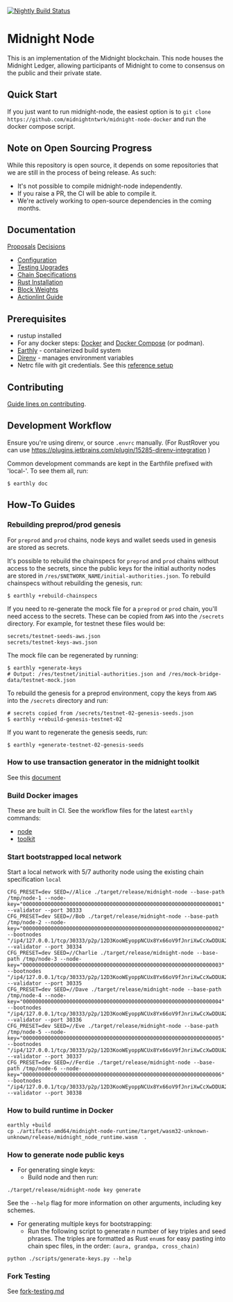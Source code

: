 [![Nightly Build Status](https://github.com/midnightntwrk/midnight-node/actions/workflows/nightly-build-check.yml/badge.svg?branch=main&event=schedule)](https://github.com/midnightntwrk/midnight-node/actions/workflows/nightly-build-check.yml?query=branch%3Amain)

# Midnight Node

This is an implementation of the Midnight blockchain. This node houses the Midnight Ledger, allowing participants of Midnight
to come to consensus on the public and their private state.

## Quick Start

If you just want to run midnight-node, the easiest option
is to `git clone https://github.com/midnightntwrk/midnight-node-docker` and run the docker compose script.

## **Note on Open Sourcing Progress**

While this repository is open source, it depends on some repositories
that we are still in the process of being release. As such:

- It's not possible to compile midnight-node independently.
- If you raise a PR, the CI will be able to compile it.
- We're actively working to open-source dependencies in the coming months.

## Documentation

[Proposals](docs/proposals)
[Decisions](docs/decisions)

- [Configuration](docs/config.md)
- [Testing Upgrades](docs/testing-upgrades.md)
- [Chain Specifications](docs/chain_specs.md)
- [Rust Installation](docs/rust-setup.md)
- [Block Weights](docs/weights.md)
- [Actionlint Guide](docs/actionlint-guide.md)

## Prerequisites

- rustup installed
- For any docker steps: [Docker](https://docs.docker.com/get-docker/)
  and [Docker Compose](https://docs.docker.com/compose/install/) (or podman).
- [Earthly](https://earthly.dev/get-earthly) - containerized build system
- [Direnv](https://direnv.net/docs/installation.html) - manages environment variables
- Netrc file with git credentials. See this [reference setup](https://gist.github.com/technoweenie/1072829)

## Contributing

[Guide lines on contributing](./CONTRIBUTING.md).

## Development Workflow

Ensure you're using direnv, or source `.envrc` manually.
(For RustRover you can use https://plugins.jetbrains.com/plugin/15285-direnv-integration )

Common development commands are kept in the Earthfile prefixed with 'local-'. To see them all, run:

```shell
$ earthly doc
```

## How-To Guides

### Rebuilding preprod/prod genesis

For `preprod` and `prod` chains, node keys and wallet seeds used in genesis are
stored as secrets.

It's possible to rebuild the chainspecs for `preprod` and `prod` chains without
access to the secrets, since the public keys for the initial authority nodes
are stored in `/res/$NETWORK_NAME/initial-authorities.json`. To rebuild chainspecs without rebuilding the genesis, run:

```shell
$ earthly +rebuild-chainspecs
```

If you need to re-generate the mock file for a `preprod` or `prod` chain, you'll need access to the secrets. These can
be copied from `AWS` into the `/secrets` directory. For example, for testnet these files would be:

```shell
secrets/testnet-seeds-aws.json
secrets/testnet-keys-aws.json
```

The mock file can be regenerated by running:

```shell
$ earthly +generate-keys
# Output: /res/testnet/initial-authorities.json and /res/mock-bridge-data/testnet-mock.json
```

To rebuild the genesis for a preprod environment, copy the keys from `AWS` into the `/secrets` directory and run:

```shell
# secrets copied from /secrets/testnet-02-genesis-seeds.json
$ earthly +rebuild-genesis-testnet-02
```

If you want to regenerate the genesis seeds, run:

```shell
$ earthly +generate-testnet-02-genesis-seeds
```

### How to use transaction generator in the midnight toolkit

See this [document](util/toolkit/README.md)

### Build Docker images

These are built in CI. See the workflow files for the latest `earthly` commands:

- [node](.github/workflows/main.yml)
- [toolkit](.github/workflows/main.yml)

### Start bootstrapped local network

Start a local network with 5/7 authority node using the existing chain specification `local`

```shell
CFG_PRESET=dev SEED=//Alice ./target/release/midnight-node --base-path /tmp/node-1 --node-key="0000000000000000000000000000000000000000000000000000000000000001" --validator --port 30333
CFG_PRESET=dev SEED=//Bob ./target/release/midnight-node --base-path /tmp/node-2 --node-key="0000000000000000000000000000000000000000000000000000000000000002" --bootnodes "/ip4/127.0.0.1/tcp/30333/p2p/12D3KooWEyoppNCUx8Yx66oV9fJnriXwCcXwDDUA2kj6vnc6iDEp"  --validator --port 30334
CFG_PRESET=dev SEED=//Charlie ./target/release/midnight-node --base-path /tmp/node-3 --node-key="0000000000000000000000000000000000000000000000000000000000000003" --bootnodes "/ip4/127.0.0.1/tcp/30333/p2p/12D3KooWEyoppNCUx8Yx66oV9fJnriXwCcXwDDUA2kj6vnc6iDEp" --validator --port 30335
CFG_PRESET=dev SEED=//Dave ./target/release/midnight-node --base-path /tmp/node-4 --node-key="0000000000000000000000000000000000000000000000000000000000000004" --bootnodes "/ip4/127.0.0.1/tcp/30333/p2p/12D3KooWEyoppNCUx8Yx66oV9fJnriXwCcXwDDUA2kj6vnc6iDEp" --validator --port 30336
CFG_PRESET=dev SEED=//Eve ./target/release/midnight-node --base-path /tmp/node-5 --node-key="0000000000000000000000000000000000000000000000000000000000000005" --bootnodes "/ip4/127.0.0.1/tcp/30333/p2p/12D3KooWEyoppNCUx8Yx66oV9fJnriXwCcXwDDUA2kj6vnc6iDEp" --validator --port 30337
CFG_PRESET=dev SEED=//Ferdie ./target/release/midnight-node --base-path /tmp/node-6 --node-key="0000000000000000000000000000000000000000000000000000000000000006" --bootnodes "/ip4/127.0.0.1/tcp/30333/p2p/12D3KooWEyoppNCUx8Yx66oV9fJnriXwCcXwDDUA2kj6vnc6iDEp" --validator --port 30338
```

### How to build runtime in Docker

```shell
earthly +build
cp ./artifacts-amd64/midnight-node-runtime/target/wasm32-unknown-unknown/release/midnight_node_runtime.wasm  .
```

### How to generate node public keys

- For generating single keys:
    - Build node and then run:

```shell
./target/release/midnight-node key generate
```

See the `--help` flag for more information on other arguments, including key schemes.

- For generating multiple keys for bootstrapping:
    - Run the following script to generate $n$ number of key triples and seed phrases. The triples are formatted as
      Rust `enum`s for easy pasting into chain spec files, in the order: `(aura, grandpa, cross_chain)`

```shell
python ./scripts/generate-keys.py --help
```

### Fork Testing

See [fork-testing.md](../docs/fork-testing.md)